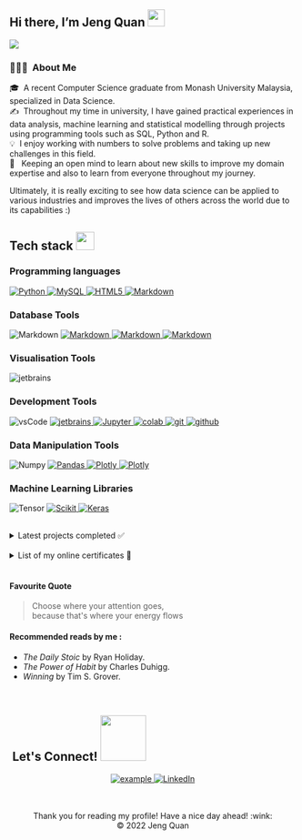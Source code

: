 ## Hi there, I’m Jeng Quan <img src = "https://raw.githubusercontent.com/MartinHeinz/MartinHeinz/master/wave.gif" width = 30px> 

<p>
  <a href="https://github.com/DenverCoder1/readme-typing-svg"><img src="https://readme-typing-svg.herokuapp.com?&font=IBM+Plex+Sans&color=abcdef&size=20&lines=Welcome+to+my+GitHub+Profile!;I'm+a+recent+Data+Science+Graduate;from+Monash+University+Malaysia;I'm+interested+in+analytical+roles;"/></a>
</p>


### 👨🏻‍💻 &nbsp;About Me

🎓 &nbsp;A recent Computer Science graduate from Monash University Malaysia, specialized in Data Science.\
✍️ &nbsp;Throughout my time in university, I have gained practical experiences in data analysis, machine learning and statistical modelling through projects using programming tools such as SQL, Python and R.\
💡  &nbsp;I enjoy working with numbers to solve problems and taking up new challenges in this field.\
🌱 &nbsp; Keeping an open mind to learn about new skills to improve my domain expertise and also to learn from everyone throughout my journey.

Ultimately, it is really exciting to see how data science can be applied to various industries and improves the lives of others across the world due to its capabilities :)

## Tech stack   <img src = "https://media2.giphy.com/media/QssGEmpkyEOhBCb7e1/giphy.gif?cid=ecf05e47a0n3gi1bfqntqmob8g9aid1oyj2wr3ds3mg700bl&rid=giphy.gif" width = 32px> 

### Programming languages 
<p align="left">
  <a href="https://www.python.org" target="_blank">
    <img alt="Python" src="https://img.shields.io/badge/Python-3776AB?style=for-the-badge&logo=python&logoColor=blue">
  </a>
  
  <a href="https://www.mysql.com/">
	<img alt="MySQL" src="https://img.shields.io/badge/SQL-CC2927?style=for-the-badge&logo=microsoft%20sql%20server&logoColor=white">
  </a>

  <a href="" target="_blank">
    <img alt="HTML5" src="https://img.shields.io/badge/html5-%23E34F26.svg?style=for-the-badge&logo=html5&logoColor=white">
  </a>
 
  <a href="" target="_blank">
    <img alt="Markdown" src="https://img.shields.io/badge/markdown-%23000000.svg?style=for-the-badge&logo=markdown&logoColor=white">
  </a>
</p>

### Database Tools
<p
     <a href="" target="_blank">
    <img alt="Markdown" src="https://img.shields.io/badge/Microsoft%20SQL%20Sever-CC2927?style=for-the-badge&logo=microsoft%20sql%20server&logoColor=white">
  </a>
    <a href="" target="_blank">
    <img alt="Markdown" src="https://img.shields.io/badge/mysql-%2300f.svg?style=for-the-badge&logo=mysql&logoColor=white">
  </a>
    <a href="" target="_blank">
    <img alt="Markdown" src="https://img.shields.io/badge/postgres-%23316192.svg?style=for-the-badge&logo=postgresql&logoColor=white">
  </a>
    <a href="" target="_blank">
    <img alt="Markdown" src="https://img.shields.io/badge/sqlite-%2307405e.svg?style=for-the-badge&logo=sqlite&logoColor=white">
  </a>

</p>
  
### Visualisation Tools
<p  
  <a href="" target="_blank">
    <img src="https://img.shields.io/badge/PowerBI-F2C811?style=for-the-badge&logo=Power%20BI&logoColor=white" alt="jetbrains" />
  </a>
</p>
  
### Development Tools
<p
  <a href="https://code.visualstudio.com/" target="_blank">
    <img src="https://img.shields.io/badge/vscode-007ACC.svg?style=for-the-badge&logo=visualstudiocode&logoColor=white" alt="vsCode"/> 
  </a>
  <a href="https://www.jetbrains.com/" target="_blank">
    <img src="https://img.shields.io/badge/PyCharm-000000.svg?&style=for-the-badge&logo=PyCharm&logoColor=white" alt="jetbrains" />
  </a>
   <a href="https://jupyter.org/" target="_blank">
    <img alt="Jupyter" src="https://img.shields.io/badge/Jupyter-F37626.svg?&style=for-the-badge&logo=Jupyter&logoColor=white">
  </a>
  <a href="https://colab.research.google.com/" target="_blank">
    <img alt="colab" src="https://img.shields.io/badge/Colab-F9AB00?style=for-the-badge&logo=googlecolab&color=525252">
  </a>
  <a href="https://git-scm.com/" target="_blank">
    <img src="https://img.shields.io/badge/git-F05032.svg?style=for-the-badge&logo=git&logoColor=white"
      alt="git"/>
  </a>
  <a href="https://github.com/ELanza-48" target="_blank">
    <img src="https://img.shields.io/badge/github-181717.svg?style=for-the-badge&logo=github&logoColor=white" alt="github" />
  </a>
  
</p>


### Data Manipulation Tools
<p  
  <a href="https://numpy.org/" target="_blank">
    <img alt="Numpy" src="https://img.shields.io/badge/Numpy-777BB4?style=for-the-badge&logo=numpy&logoColor=white">
  </a>

   <a href="https://pandas.pydata.org/" target="_blank">
    <img alt="Pandas" src="https://img.shields.io/badge/Pandas-2C2D72?style=for-the-badge&logo=pandas&logoColor=white">
  </a>

   <a href="https://plotly.com/" target="_blank">
    <img alt="Plotly" src="https://img.shields.io/badge/Plotly-239120?style=for-the-badge&logo=plotly&logoColor=white">
  </a>
  <a href="https://plotly.com/" target="_blank">
    <img alt="Plotly" src="https://img.shields.io/badge/SciPy-%230C55A5.svg?style=for-the-badge&logo=scipy&logoColor=%white">
  </a>

 </p>
  

### Machine Learning Libraries
<p
   <a href="" target="_blank">
    <img alt="Tensor" src="https://img.shields.io/badge/TensorFlow-FF6F00?style=for-the-badge&logo=tensorflow&logoColor=white">
  </a>

   <a href="https://scikit-learn.org/" target="_blank">
    <img alt="Scikit" src="https://img.shields.io/badge/scikit_learn-F7931E?style=for-the-badge&logo=scikit-learn&logoColor=white">
  </a>

   <a href="https://keras.io/" target="_blank">
    <img alt="Keras" src="https://img.shields.io/badge/Keras-D00000?style=for-the-badge&logo=Keras&logoColor=white">
  </a>

 </p>
 
<br />

<details>
  <summary> Latest projects completed ✅ </summary>

[![Readme Card](https://github-readme-stats.vercel.app/api/pin/?username=jengquan&repo=Factors-contributing-to-Happiness-Score&theme=github_dark)](https://github.com/jengquan/Factors-contributing-to-Happiness-Score)
[![Readme Card](https://github-readme-stats.vercel.app/api/pin/?username=jengquan&repo=Customer-Purchase-Behaviour-Prediction&theme=github_dark)](https://github.com/jengquan/Customer-Purchase-Behaviour-Prediction)
</details> 

 
<br />
  
<details>
  <summary> List of my online certificates 📜  </summary>
  <ul>
    <br>
    <li><a href="https://github.com/jengquan/Certificates/blob/main/Data%20Scientist%20with%20Python%20track.pdf" target="_blank" > Data Scientist with Python track </a></li>
    <li><a href="https://github.com/jengquan/Certificates/blob/main/Intermediate%20SQL.pdf" target="_blank" >Intermediate SQL</a></li>
    <li><a href="https://github.com/jengquan/Certificates/blob/main/Google%20Analytics%20for%20Beginners.pdf" target="_blank" >Google Analytics for Beginners</a></li>
    <li><a href="https://github.com/jengquan/Certificates/blob/main/Data-Driven%20Decision%20Making%20for%20Business.pdf" target="_blank" >Data-Driven Decision Making for Business</a></li>
  <li><a href="https://github.com/jengquan/Certificates/blob/main/Digital%20Marketing%20Foundations.pdf" target="_blank" >Digital Marketing Foundations</a></li>
	  
  </ul>
</details>


<br />
 
  
#### Favourite Quote 

<blockquote> 
  Choose where your attention goes, <br />
  because that's where your energy flows
</blockquote>

#### Recommended reads by me :

-   _The Daily Stoic_ by Ryan Holiday.
-   _The Power of Habit_ by Charles Duhigg.
-   _Winning_ by Tim S. Grover.


<br />
 
## &nbsp;Let's Connect!    <img src='https://raw.githubusercontent.com/ShahriarShafin/ShahriarShafin/main/Assets/handshake.gif' width="80px"> 

<p align ="center">

  <a href="mailto:jengquan707@gmail.com?subject=Feedback%20From%20Github&body=Hello," target="_blank">
    <img src="https://img.shields.io/badge/Gmail-D14836?style=for-the-badge&logo=gmail&logoColor=white" alt="example"/>
  </a>
   <a href="https://www.linkedin.com/in/jeng-quan" target="_blank">
    <img alt="LinkedIn" src="https://img.shields.io/badge/LinkedIn-0077B5?style=for-the-badge&logo=linkedin&logoColor=white">
  </a>   
</p>
 

<br />
<br />
	
<div align="center">
  Thank you for reading my profile! Have a nice day ahead! :wink: <br/>
  &copy; 2022   Jeng Quan
</div>




<!-- Draft 🤝🏻  -->
<!-- 

-- can use this method to add clickable text to another link
📄 &nbsp;Please have a look at my [Résumé](https://www.adityavsingh.com/resume.html) for more details about me. I'm open to feedback and suggestions!

-- if website is available, put under connect with me
<a  href="https://ifeanyinneji.netlify.app" target="_blank">
   <img src="https://img.shields.io/badge/My_Website-000000?style=for-the-badge&logo=Microsoft-edge&logoColor=white" alt="example"/>	

<p align="center">
  <a href="mailto:tien.huynhlt.tn@gmail.com" >
    <img align="center" alt="TienHuynh-TN | Gmail" width="26px" src="https://github.com/SatYu26/SatYu26/blob/master/Assets/Gmail.svg" />
  </a> &nbsp;&nbsp;
  
  <a href="https://www.linkedin.com/in/tienhuynh-tn/" target="_blank">
    <img align="center" alt="TienHuynh-TN | Linkedin" width="24px" src="https://github.com/SatYu26/SatYu26/blob/master/Assets/Linkedin.svg" />
  </a> &nbsp;&nbsp;
<p> 

<details>
  <summary> Latest projects completed ✅ </summary>
  <ul>
    <br />
	<li><a href="https://github.com/jengquan/Factors-contributing-to-Happiness-Score" target="_blank" > Factors contributing to Happiness Score </a></li>
        [![Readme Card](https://github-readme-stats.vercel.app/api/pin/?username=jengquan&repo=Factors-contributing-to-Happiness-Score&theme=github_light)](https://github.com/jengquan/Factors-contributing-to-Happiness-Score)
[![Readme Card](https://github-readme-stats.vercel.app/api/pin/?username=AkuraDiary&repo=sigma-ciphers-cryptograms&theme=github_dark)](https://github.com/AkuraDiary/sigma-ciphers-cryptograms)
[![Readme Card](https://github-readme-stats.vercel.app/api/pin/?username=raviolini&repo=ravioli&theme=github_dark)](https://github.com/raviolini/ravioli)
[![Readme Card](https://github-readme-stats.vercel.app/api/pin/?username=raviolini&repo=Dulin&theme=github_dark)](https://github.com/raviolini/Dulin)
   </ul>
</details>
-->
 
<!-- 
<Br>
<h1>Certifications! 🏆</h1>
<Br>
  
|[![](https://img.shields.io/badge/Introduction%20to%20Python-red?style=for-the-badge)](https://raw.githubusercontent.com/Aryagm/Aryagm/main/Certificates/Introduction%20to%20Python-1.jpg)|[![](https://img.shields.io/badge/Intermediate%20Python-blue?style=for-the-badge)](https://raw.githubusercontent.com/Aryagm/Aryagm/main/Certificates/Intermediate%20Python-1.jpg)|[![](https://img.shields.io/badge/Machine%20Learning%20for%20Everyone-green?style=for-the-badge)](https://raw.githubusercontent.com/Aryagm/Aryagm/main/Certificates/Machine%20Learning%20for%20Everyone-1.jpg)|[![](https://img.shields.io/badge/Data%20Science%20Toolbox%20-I-orange?style=for-the-badge)](https://github.com/Aryagm/Aryagm/blob/main/Certificates/Data%20Science%20Toolbox%20-%20I-1.jpg)|
|---|---|---|---|
|[![](https://img.shields.io/badge/Data%20Science%20Toolbox%20-II-orange?style=for-the-badge)](https://github.com/Aryagm/Aryagm/blob/main/Certificates/Data%20Science%20Toolbox%20-%20II-1.jpg)|[![](https://img.shields.io/badge/Statistical%20Thinking%20in%20Python-purple?style=for-the-badge)](https://raw.githubusercontent.com/Aryagm/Aryagm/main/Certificates/Statistical%20Thinking%20in%20Python-1.jpg)|[![](https://img.shields.io/badge/Supervized%20Learning%20with%20Sklearn-red?style=for-the-badge)](https://raw.githubusercontent.com/Aryagm/Aryagm/main/Certificates/Supervized%20Learning%20with%20Scikit-Learn-1.jpg)|[![](https://img.shields.io/badge/More%20on%20the%20Way!-yellow?style=for-the-badge)](https://github.com/Aryagm)|

<Br>
-->
